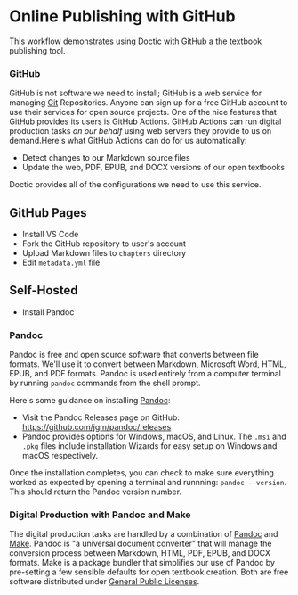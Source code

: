 # Online Publishing with GitHub

This workflow demonstrates using Doctic with GitHub a the textbook publishing tool. 

### GitHub

GitHub is not software we need to install; GitHub is a web service for managing [Git](https://git-scm.com/) Repositories. Anyone can sign up for a free GitHub account to use their services for open source projects. One of the nice features that GitHub provides its users is GitHub Actions. GitHub Actions can run digital production tasks _on our behalf_ using web servers they provide to us on demand.Here's what GitHub Actions can do for us automatically:

- Detect changes to our Markdown source files
- Update the web, PDF, EPUB, and DOCX versions of our open textbooks

Doctic provides all of the configurations we need to use this service.

## GitHub Pages

- Install VS Code
- Fork the GitHub repository to user's account
- Upload Markdown files to `chapters` directory
- Edit `metadata.yml` file

## Self-Hosted

- Install Pandoc

### Pandoc

Pandoc is free and open source software that converts between file formats. We'll use it to convert between Markdown, Microsoft Word, HTML, EPUB, and PDF formats. Pandoc is used entirely from a computer terminal by running `pandoc` commands from the shell prompt. 

Here's some guidance on installing [Pandoc](https://pandoc.org/):

- Visit the Pandoc Releases page on GitHub: https://github.com/jgm/pandoc/releases
- Pandoc provides options for Windows, macOS, and Linux. The `.msi` and `.pkg` files include installation Wizards for easy setup on Windows and macOS respectively. 

Once the installation completes, you can check to make sure everything worked as expected by opening a terminal and runnning: `pandoc --version`. This should return the Pandoc version number.  


### Digital Production with Pandoc and Make

The digital production tasks are handled by a combination of [Pandoc](https://pandoc.org/) and [Make](https://www.gnu.org/software/make/). Pandoc is "a universal document converter" that will manage the conversion process between Markdown, HTML, PDF, EPUB, and DOCX formats. Make is a package bundler that simplifies our use of Pandoc by pre-setting a few sensible defaults for open textbook creation. Both are free software distributed under [General Public Licenses](https://www.gnu.org/licenses/licenses.html#GPL).